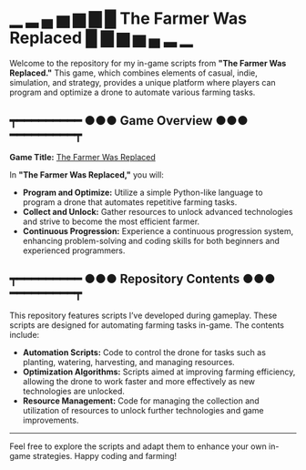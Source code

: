 # ▁ ▂ ▄ ▅ ▆ ▇ █ The Farmer Was Replaced █ ▇ ▆ ▅ ▄ ▂ ▁

Welcome to the repository for my in-game scripts from **"The Farmer Was Replaced."** This game, which combines elements of casual, indie, simulation, and strategy, provides a unique platform where players can program and optimize a drone to automate various farming tasks.

## ┯━━━━━━━━━ ●●● Game Overview ●●● ━━━━━━━━━┯

**Game Title:** [The Farmer Was Replaced](https://store.steampowered.com/app/2060160/The_Farmer_Was_Replaced/)

In **"The Farmer Was Replaced,"** you will:

- **Program and Optimize:** Utilize a simple Python-like language to program a drone that automates repetitive farming tasks.
- **Collect and Unlock:** Gather resources to unlock advanced technologies and strive to become the most efficient farmer.
- **Continuous Progression:** Experience a continuous progression system, enhancing problem-solving and coding skills for both beginners and experienced programmers.

## ┯━━━━━━━━━ ●●● Repository Contents ●●● ━━━━━━━━━┯

This repository features scripts I’ve developed during gameplay. These scripts are designed for automating farming tasks in-game. The contents include:

- **Automation Scripts:** Code to control the drone for tasks such as planting, watering, harvesting, and managing resources.
- **Optimization Algorithms:** Scripts aimed at improving farming efficiency, allowing the drone to work faster and more effectively as new technologies are unlocked.
- **Resource Management:** Code for managing the collection and utilization of resources to unlock further technologies and game improvements.

---

Feel free to explore the scripts and adapt them to enhance your own in-game strategies. Happy coding and farming!

